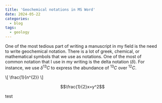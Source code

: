 ```yaml
---
title: 'Geochemical notations in MS Word'
date: 2024-05-22
categories:
  - blog
tags:
  - geology
---
```

One of the most tedious part of writing a manuscript in my field is the need to write geochemical notation. There is a lot of greek, chemical, or mathematical symbols that we use as notations. One of the most of common notation that I use in my writing is the delta notation ($\delta$). For instance, we use $\delta^{13}C$ to express the abundance of $^{13}C$ over $^{12}C$.


\\[ \frac{1}{n^{2}} \\]


$$\frac{1}{2}x=y^2$$

test
